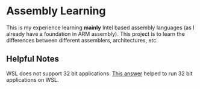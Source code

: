 # Assembly Learning

This is my experience learning **mainly** Intel based assembly languages (as I already have a foundation in ARM assembly). This project is to learn the differences between different assemblers, architectures, etc.

## Helpful Notes

WSL does not support 32 bit applications. [This answer](https://stackoverflow.com/questions/42120938/exec-format-error-32-bit-executable-windows-subsystem-for-linux) helped to run 32 bit applications on WSL.
